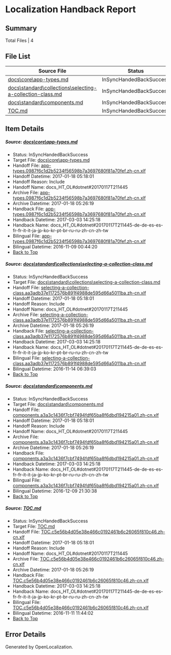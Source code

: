 # <a name='report-top'></a> Localization Handback Report

## Summary
 Total Files | 4

## File List
 Source File | Status | Details 
 ----------- | ------ | ------- 
 [docs\core\app-types.md](https://github.com/dotnet/docs/blob/90fe68f7f3c4b46502b5d3770b1a2d57c6af748a/docs/core/app-types.md) | InSyncHandedBackSuccess | [Details](#e4dc227830c2881e7d8691317ea15affaa08f8cc30)
 [docs\standard\collections\selecting-a-collection-class.md](https://github.com/dotnet/docs/blob/763433b00ae7d01cfa0c7fa250f51d23a95f6f15/docs/standard/collections/selecting-a-collection-class.md) | InSyncHandedBackSuccess | [Details](#d174d0cb910035340fb317521f3ad930d16853c23420)
 [docs\standard\components.md](https://github.com/dotnet/docs/blob/7741df222250f3746abb1e3c359bd9e89e6a732c/docs/standard/components.md) | InSyncHandedBackSuccess | [Details](#e93764ff4d3391110c79f73a34512bd073ce04993433)
 [TOC.md](https://github.com/dotnet/docs/blob/3b0b086c1a95d6164b82e1a4dade0936ce5d262e/TOC.md) | InSyncHandedBackSuccess | [Details](#46f0f0189b1d7df4cb842a21abffd06dc9a7d2c18919)

## Item Details
##### <a name='e4dc227830c2881e7d8691317ea15affaa08f8cc30'></a> Source: [docs\core\app-types.md](https://github.com/dotnet/docs/blob/90fe68f7f3c4b46502b5d3770b1a2d57c6af748a/docs/core/app-types.md)
* Status: InSyncHandedBackSuccess
* Target File: [docs\core\app-types.md](https://github.com/dotnet/docs.zh-cn/blob/c77265cf504a28282b6795f32dbc420ea6b28316/docs/core/app-types.md)
* Handoff File: [app-types.0987f6c1d2b5234f56598b7a3697680f81a70fef.zh-cn.xlf](https://github.com/dotnet/docs.handoff/blob/6e616ac23a1c3fca0714a66d6e68113a1db26bbf/ol-handoff/dotnet/docs.zh-cn/master/dotnet-core/app-types.0987f6c1d2b5234f56598b7a3697680f81a70fef.zh-cn.xlf)
* Handoff Datetime: 2017-01-18 05:18:01
* Handoff Reason: Include
* Handoff Name: docs_HT_OL#dotnet#20170117T211445
* Archive File: [app-types.0987f6c1d2b5234f56598b7a3697680f81a70fef.zh-cn.xlf](https://github.com/dotnet/docs.handoff/blob/51f491bcbe3496bb829780a83388bda8e0c2cbdf/ol-archive/dotnet/docs.zh-cn/master/dotnet-core/app-types.0987f6c1d2b5234f56598b7a3697680f81a70fef.zh-cn.xlf)
* Archive Datetime: 2017-01-18 05:26:19
* Handback File: [app-types.0987f6c1d2b5234f56598b7a3697680f81a70fef.zh-cn.xlf](https://github.com/dotnet/docs.handback/blob/66d943aac1d19a5ce4315c17895b7d4f7c08b54a/ol-handback/dotnet/docs.zh-cn/master/dotnet-core/app-types.0987f6c1d2b5234f56598b7a3697680f81a70fef.zh-cn.xlf)
* Handback Datetime: 2017-03-03 14:25:18
* Handback Name: docs_HT_OL#dotnet#20170117T211445-de-de-es-es-fr-fr-it-it-ja-jp-ko-kr-pt-br-ru-ru-zh-cn-zh-tw
* Bilingual File: [app-types.0987f6c1d2b5234f56598b7a3697680f81a70fef.zh-cn.xlf](https://github.com/dotnet/docs.handback/blob/f269b2c78d44bbd52eb36d6109bb79f1350166c2/ol-handback/dotnet/docs.zh-cn/master/ht-p1/app-types.0987f6c1d2b5234f56598b7a3697680f81a70fef.zh-cn.xlf)
* Bilingual Datetime: 2016-11-09 00:44:20
* [Back to Top](#report-top)

##### <a name='d174d0cb910035340fb317521f3ad930d16853c23420'></a> Source: [docs\standard\collections\selecting-a-collection-class.md](https://github.com/dotnet/docs/blob/763433b00ae7d01cfa0c7fa250f51d23a95f6f15/docs/standard/collections/selecting-a-collection-class.md)
* Status: InSyncHandedBackSuccess
* Target File: [docs\standard\collections\selecting-a-collection-class.md](https://github.com/dotnet/docs.zh-cn/blob/c77265cf504a28282b6795f32dbc420ea6b28316/docs/standard/collections/selecting-a-collection-class.md)
* Handoff File: [selecting-a-collection-class.aa3adb37e1172576b891f4988de595d66a5011ba.zh-cn.xlf](https://github.com/dotnet/docs.handoff/blob/6e616ac23a1c3fca0714a66d6e68113a1db26bbf/ol-handoff/dotnet/docs.zh-cn/master/dotnet-core/selecting-a-collection-class.aa3adb37e1172576b891f4988de595d66a5011ba.zh-cn.xlf)
* Handoff Datetime: 2017-01-18 05:18:01
* Handoff Reason: Include
* Handoff Name: docs_HT_OL#dotnet#20170117T211445
* Archive File: [selecting-a-collection-class.aa3adb37e1172576b891f4988de595d66a5011ba.zh-cn.xlf](https://github.com/dotnet/docs.handoff/blob/51f491bcbe3496bb829780a83388bda8e0c2cbdf/ol-archive/dotnet/docs.zh-cn/master/dotnet-core/selecting-a-collection-class.aa3adb37e1172576b891f4988de595d66a5011ba.zh-cn.xlf)
* Archive Datetime: 2017-01-18 05:26:19
* Handback File: [selecting-a-collection-class.aa3adb37e1172576b891f4988de595d66a5011ba.zh-cn.xlf](https://github.com/dotnet/docs.handback/blob/66d943aac1d19a5ce4315c17895b7d4f7c08b54a/ol-handback/dotnet/docs.zh-cn/master/dotnet-core/selecting-a-collection-class.aa3adb37e1172576b891f4988de595d66a5011ba.zh-cn.xlf)
* Handback Datetime: 2017-03-03 14:25:18
* Handback Name: docs_HT_OL#dotnet#20170117T211445-de-de-es-es-fr-fr-it-it-ja-jp-ko-kr-pt-br-ru-ru-zh-cn-zh-tw
* Bilingual File: [selecting-a-collection-class.aa3adb37e1172576b891f4988de595d66a5011ba.zh-cn.xlf](https://github.com/dotnet/docs.handback/blob/0f7cd5bb695de19d36609d636863a3d12ef189ff/ol-handback/dotnet/docs.zh-cn/master/ht-p2/selecting-a-collection-class.aa3adb37e1172576b891f4988de595d66a5011ba.zh-cn.xlf)
* Bilingual Datetime: 2016-11-14 06:39:03
* [Back to Top](#report-top)

##### <a name='e93764ff4d3391110c79f73a34512bd073ce04993433'></a> Source: [docs\standard\components.md](https://github.com/dotnet/docs/blob/7741df222250f3746abb1e3c359bd9e89e6a732c/docs/standard/components.md)
* Status: InSyncHandedBackSuccess
* Target File: [docs\standard\components.md](https://github.com/dotnet/docs.zh-cn/blob/c77265cf504a28282b6795f32dbc420ea6b28316/docs/standard/components.md)
* Handoff File: [components.a3a3c1436f7cbf7494fdf65ba8f6dbd194215a01.zh-cn.xlf](https://github.com/dotnet/docs.handoff/blob/6e616ac23a1c3fca0714a66d6e68113a1db26bbf/ol-handoff/dotnet/docs.zh-cn/master/dotnet-core/components.a3a3c1436f7cbf7494fdf65ba8f6dbd194215a01.zh-cn.xlf)
* Handoff Datetime: 2017-01-18 05:18:01
* Handoff Reason: Include
* Handoff Name: docs_HT_OL#dotnet#20170117T211445
* Archive File: [components.a3a3c1436f7cbf7494fdf65ba8f6dbd194215a01.zh-cn.xlf](https://github.com/dotnet/docs.handoff/blob/51f491bcbe3496bb829780a83388bda8e0c2cbdf/ol-archive/dotnet/docs.zh-cn/master/dotnet-core/components.a3a3c1436f7cbf7494fdf65ba8f6dbd194215a01.zh-cn.xlf)
* Archive Datetime: 2017-01-18 05:26:19
* Handback File: [components.a3a3c1436f7cbf7494fdf65ba8f6dbd194215a01.zh-cn.xlf](https://github.com/dotnet/docs.handback/blob/66d943aac1d19a5ce4315c17895b7d4f7c08b54a/ol-handback/dotnet/docs.zh-cn/master/dotnet-core/components.a3a3c1436f7cbf7494fdf65ba8f6dbd194215a01.zh-cn.xlf)
* Handback Datetime: 2017-03-03 14:25:18
* Handback Name: docs_HT_OL#dotnet#20170117T211445-de-de-es-es-fr-fr-it-it-ja-jp-ko-kr-pt-br-ru-ru-zh-cn-zh-tw
* Bilingual File: [components.a3a3c1436f7cbf7494fdf65ba8f6dbd194215a01.zh-cn.xlf](https://github.com/dotnet/docs.handback/blob/0c987586dcb8152816d73314e346e472b10b6ede/ol-handback/dotnet/docs.zh-cn/master/ht-p2/components.a3a3c1436f7cbf7494fdf65ba8f6dbd194215a01.zh-cn.xlf)
* Bilingual Datetime: 2016-12-09 21:30:38
* [Back to Top](#report-top)

##### <a name='46f0f0189b1d7df4cb842a21abffd06dc9a7d2c18919'></a> Source: [TOC.md](https://github.com/dotnet/docs/blob/3b0b086c1a95d6164b82e1a4dade0936ce5d262e/TOC.md)
* Status: InSyncHandedBackSuccess
* Target File: [TOC.md](https://github.com/dotnet/docs.zh-cn/blob/c77265cf504a28282b6795f32dbc420ea6b28316/TOC.md)
* Handoff File: [TOC.c5e56b4d05e38e466c0192461b6c26065f810c46.zh-cn.xlf](https://github.com/dotnet/docs.handoff/blob/6e616ac23a1c3fca0714a66d6e68113a1db26bbf/ol-handoff/dotnet/docs.zh-cn/master/dotnet-core/TOC.c5e56b4d05e38e466c0192461b6c26065f810c46.zh-cn.xlf)
* Handoff Datetime: 2017-01-18 05:18:01
* Handoff Reason: Include
* Handoff Name: docs_HT_OL#dotnet#20170117T211445
* Archive File: [TOC.c5e56b4d05e38e466c0192461b6c26065f810c46.zh-cn.xlf](https://github.com/dotnet/docs.handoff/blob/51f491bcbe3496bb829780a83388bda8e0c2cbdf/ol-archive/dotnet/docs.zh-cn/master/dotnet-core/TOC.c5e56b4d05e38e466c0192461b6c26065f810c46.zh-cn.xlf)
* Archive Datetime: 2017-01-18 05:26:19
* Handback File: [TOC.c5e56b4d05e38e466c0192461b6c26065f810c46.zh-cn.xlf](https://github.com/dotnet/docs.handback/blob/66d943aac1d19a5ce4315c17895b7d4f7c08b54a/ol-handback/dotnet/docs.zh-cn/master/dotnet-core/TOC.c5e56b4d05e38e466c0192461b6c26065f810c46.zh-cn.xlf)
* Handback Datetime: 2017-03-03 14:25:18
* Handback Name: docs_HT_OL#dotnet#20170117T211445-de-de-es-es-fr-fr-it-it-ja-jp-ko-kr-pt-br-ru-ru-zh-cn-zh-tw
* Bilingual File: [TOC.c5e56b4d05e38e466c0192461b6c26065f810c46.zh-cn.xlf](https://github.com/dotnet/docs.handback/blob/f904c223f8a3602fe179be21a72039723005bb43/ol-handback/dotnet/docs.zh-cn/master/ht-p1/TOC.c5e56b4d05e38e466c0192461b6c26065f810c46.zh-cn.xlf)
* Bilingual Datetime: 2016-11-11 11:44:02
* [Back to Top](#report-top)


## Error Details

Generated by OpenLocalization.
